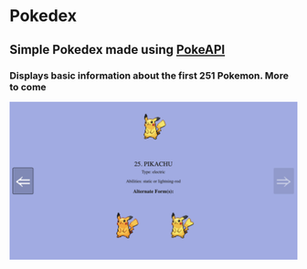 # Pokedex
## Simple Pokedex made using [PokeAPI](https://pokeapi.co/)
### Displays basic information about the first 251 Pokemon. More to come
![App Image](images/Screenshot%202023-07-09%20at%205.30.16%20PM.png)